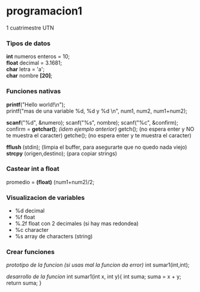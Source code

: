 # programacion1
1 cuatrimestre UTN



### Tipos de datos
**int** numeros enteros = 10; <br>
**float** decimal = 3.1681;  <br>
**char** letra = 'a';  <br>
**char** nombre **[20]**;  <br>
    

### Funciones nativas
**printf**("Hello world!\n");  <br>
printf("mas de una variable %d, %d y %d \n", num1, num2, num1+num2);  <br>

**scanf**("%d", &numero);
scanf("%s", nombre); 
scanf("%c", &confirm); 
confirm = **getchar()**;  *(idem ejemplo anterior)*
          getch(); (no espera enter y NO te muestra el caracter)
          getche(); (no espera enter y te muestra el caracter)

**fflush** (stdin); (limpia el buffer, para asegurarte que no quedo nada viejo)
**strcpy** (origen,destino); (para copiar strings)


### Castear int a float
promedio = **(float)** (num1+num2)/2; 

### Visualizacion de variables
- %d      decimal
- %f      float
- %.2f    float con 2 decimales (si hay mas redondea)
- %c      character
- %s      array de characters (string)


### Crear funciones
*prototipo de la funcion (si usas mal la funcion da error)*
int sumar1(int,int);

*desarrollo de la funcion*
int sumar1(int x, int y){
    int suma;
    suma = x + y;
    return suma;
}

